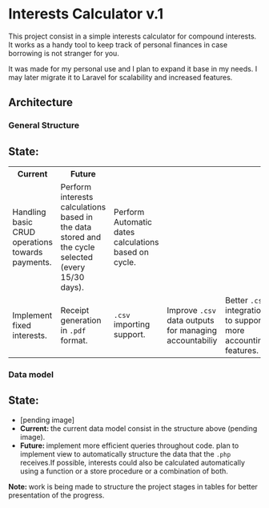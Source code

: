<h1>Interests Calculator v.1</h1>
<p>This project consist in a simple interests calculator for compound interests. It works as a handy tool to keep track of personal finances in case borrowing is not stranger for you.</p>
<p>It was made for my personal use and I plan to expand it base in my needs. I may later migrate it to Laravel for scalability and increased features.</p>

<h2>Architecture</h2>

<h3>General Structure</h3>
<h2>State:</h2>
<table>
  <tr>
    <th>Current</th>
    <th>Future</th>
  </tr>
  <tr>
    <td>Handling basic CRUD operations towards payments.</td>
    <td>Perform interests calculations based in the data stored and the cycle selected (every 15/30 days).</td>
    <td>Perform Automatic dates calculations based on cycle.</td>
  </tr>
  <tr>
    <td>Implement fixed interests.</td>
    <td>Receipt generation in <code>.pdf</code> format.</td>
    <td><code>.csv</code> importing support.</td>
    <td>Improve <code>.csv</code> data outputs for managing accountabiliy</td>
    <td>Better <code>.csv</code> integration to support more accounting features.</td>
  </tr>
</table>

<h3>Data model</h3>
<h2>State:</h2>
<ul>
	<li>[pending image]</li>
	<li><b>Current: </b>the current data model consist in the structure above (pending image).</li>
	<li><b>Future: </b>implement more efficient queries throughout code. plan to implement view to automatically structure the data that the <code>.php</code> receives.If possible, interests could also be calculated automatically using a function or a store procedure or a combination of both.</li>
</ul>
<p><b>Note: </b>work is being made to structure the project stages in tables for better presentation of the progress.</p>